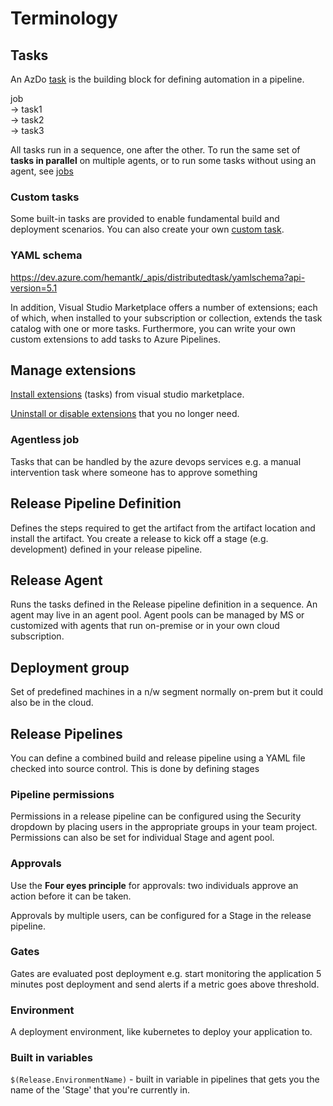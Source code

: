 # Terminology

## Tasks

An AzDo [task](https://docs.microsoft.com/en-us/azure/devops/pipelines/process/tasks?view=azure-devops&tabs=yaml) is the building block for defining automation in a pipeline.

job  
  -> task1  
  -> task2  
  -> task3

All tasks run in a sequence, one after the other. To run the same set of **tasks in parallel** on multiple agents, or to run some tasks without using an agent, see [jobs](https://docs.microsoft.com/en-us/azure/devops/pipelines/process/phases?view=azure-devops&tabs=yaml)

### Custom tasks

Some built-in tasks are provided to enable fundamental build and deployment scenarios. You can also create your own [custom task](https://docs.microsoft.com/en-us/azure/devops/pipelines/process/tasks?view=azure-devops&tabs=yaml#custom-tasks).

### YAML schema

https://dev.azure.com/hemantk/_apis/distributedtask/yamlschema?api-version=5.1

In addition, Visual Studio Marketplace offers a number of extensions; each of which, when installed to your subscription or collection, extends the task catalog with one or more tasks. Furthermore, you can write your own custom extensions to add tasks to Azure Pipelines.

## Manage extensions

[Install extensions](https://docs.microsoft.com/en-us/azure/devops/marketplace/get-tfs-extensions?view=azure-devops-2019) (tasks) from visual studio marketplace. 

[Uninstall or disable extensions](https://docs.microsoft.com/en-us/azure/devops/marketplace/uninstall-disable-extensions?view=azure-devops&tabs=browser) that you no longer need.

### Agentless job
Tasks that can be handled by the azure devops services e.g. a manual intervention task where someone has to approve something

## Release Pipeline Definition

Defines the steps required to get the artifact from the artifact location and install the artifact.
You create a release to kick off a stage (e.g. development) defined in your release pipeline.

## Release Agent

Runs the tasks defined in the Release pipeline definition in a sequence. An agent may live in an agent pool. Agent pools can be managed by MS or customized with agents that run on-premise or in your own cloud subscription.

## Deployment group

Set of predefined machines in a n/w segment normally on-prem but it could also be in the cloud.

## Release Pipelines

You can define a combined build and release pipeline using a YAML file checked into source control. This is done by defining stages

### Pipeline permissions

Permissions in a release pipeline can be configured using the Security dropdown by placing users in the appropriate groups in your team project. Permissions can also be set for individual Stage and agent pool.

### Approvals

Use the **Four eyes principle** for approvals: two individuals approve an action before it can be taken.

Approvals by multiple users, can be configured for a Stage in the release pipeline.

### Gates

Gates are evaluated post deployment e.g. start monitoring the application 5 minutes post deployment and send alerts if a metric goes above threshold.

### Environment

A deployment environment, like kubernetes to deploy your application to.

### Built in variables

`$(Release.EnvironmentName)` - built in variable in pipelines that gets you the name of the 'Stage' that you're currently in.